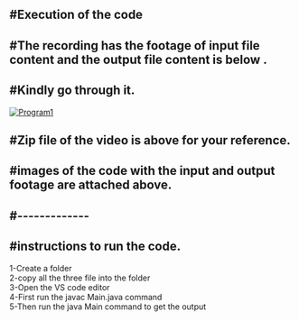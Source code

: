 <h2>#Execution of the code</h2>

<h2>#The recording has the footage of input file content and the output file content is below .</h2>
<h2>#Kindly go through it.</h2>

[![Program1](https://img.youtube.com/vi/AdaGz3NaNZA/0.jpg)](https://www.youtube.com/watch?v=AdaGz3NaNZA)
<h2>#Zip file of the video is above for your reference.</h2>
<h2>#images of the code with the input and output footage are attached above.</h2>
<h2>#-------------</h2>
<h2>#instructions to run the code.</h2>
1-Create a folder<br>
2-copy all the three file into the folder<br>
3-Open the VS code editor<br>
4-First run the javac Main.java command<br>
5-Then run the java Main command to get the output<br>

